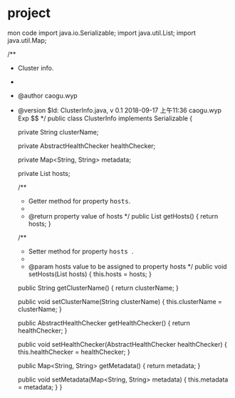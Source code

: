 # project
mon code 
import java.io.Serializable;
import java.util.List;
import java.util.Map;

/**
 * Cluster info.
 *
 * @author caogu.wyp
 * @version $Id: ClusterInfo.java, v 0.1 2018-09-17 上午11:36 caogu.wyp Exp $$
 */
public class ClusterInfo implements Serializable {
    
    private String clusterName;
    
    private AbstractHealthChecker healthChecker;
    
    private Map<String, String> metadata;
    
    private List<IpAddressInfo> hosts;
    
    /**
     * Getter method for property <tt>hosts</tt>.
     *
     * @return property value of hosts
     */
    public List<IpAddressInfo> getHosts() {
        return hosts;
    }
    
    /**
     * Setter method for property <tt>hosts </tt>.
     *
     * @param hosts value to be assigned to property hosts
     */
    public void setHosts(List<IpAddressInfo> hosts) {
        this.hosts = hosts;
    }
    
    public String getClusterName() {
        return clusterName;
    }
    
    public void setClusterName(String clusterName) {
        this.clusterName = clusterName;
    }
    
    public AbstractHealthChecker getHealthChecker() {
        return healthChecker;
    }
    
    public void setHealthChecker(AbstractHealthChecker healthChecker) {
        this.healthChecker = healthChecker;
    }
    
    public Map<String, String> getMetadata() {
        return metadata;
    }
    
    public void setMetadata(Map<String, String> metadata) {
        this.metadata = metadata;
    }
}

